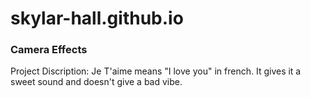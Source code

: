 # skylar-hall.github.io
### Camera Effects
Project Discription:
Je T'aime means "I love you" in french. It gives it a sweet sound and doesn't give a bad vibe. 
